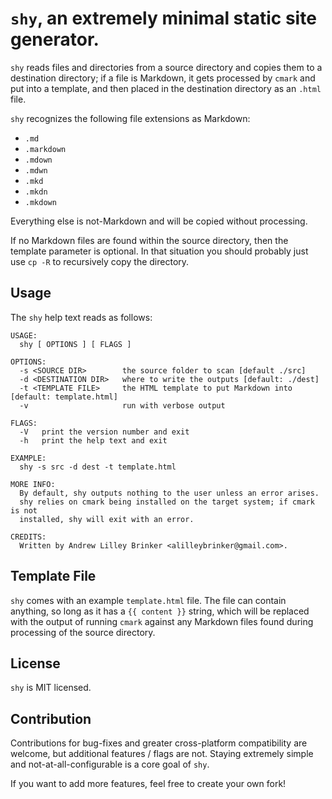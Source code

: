 # `shy`, an extremely minimal static site generator.


`shy` reads files and directories from a source directory and copies them to
a destination directory; if a file is Markdown, it gets processed by `cmark`
and put into a template, and then placed in the destination directory as an
`.html` file.

`shy` recognizes the following file extensions as Markdown:

- `.md`
- `.markdown`
- `.mdown`
- `.mdwn`
- `.mkd`
- `.mkdn`
- `.mkdown`

Everything else is not-Markdown and will be copied without processing.

If no Markdown files are found within the source directory, then the template
parameter is optional. In that situation you should probably just use `cp -R`
to recursively copy the directory.

## Usage

The `shy` help text reads as follows:

```
USAGE:
  shy [ OPTIONS ] [ FLAGS ]

OPTIONS:
  -s <SOURCE DIR>        the source folder to scan [default ./src]
  -d <DESTINATION DIR>   where to write the outputs [default: ./dest]
  -t <TEMPLATE FILE>     the HTML template to put Markdown into [default: template.html]
  -v                     run with verbose output

FLAGS:
  -V   print the version number and exit
  -h   print the help text and exit

EXAMPLE:
  shy -s src -d dest -t template.html

MORE INFO:
  By default, shy outputs nothing to the user unless an error arises.
  shy relies on cmark being installed on the target system; if cmark is not
  installed, shy will exit with an error.

CREDITS:
  Written by Andrew Lilley Brinker <alilleybrinker@gmail.com>.
```

## Template File

`shy` comes with an example `template.html` file. The file can contain anything, so
long as it has a `{{ content }}` string, which will be replaced with the output of
running `cmark` against any Markdown files found during processing of the source
directory.

## License

`shy` is MIT licensed.

## Contribution

Contributions for bug-fixes and greater cross-platform compatibility are
welcome, but additional features / flags are not. Staying extremely simple
and not-at-all-configurable is a core goal of `shy`.

If you want to add more features, feel free to create your own fork!

